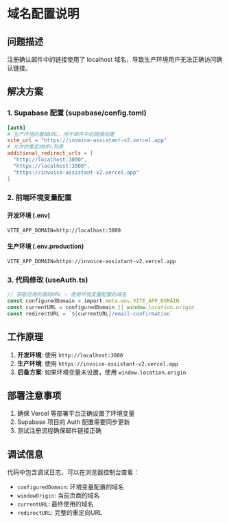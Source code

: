 # 域名配置说明

## 问题描述

注册确认邮件中的链接使用了 localhost 域名，导致生产环境用户无法正确访问确认链接。

## 解决方案

### 1. Supabase 配置 (supabase/config.toml)

```toml
[auth]
# 生产环境的基础URL，用于邮件中的链接构建
site_url = "https://invoice-assistant-v2.vercel.app"
# 允许的重定向URL列表
additional_redirect_urls = [
  "http://localhost:3000", 
  "https://localhost:3000", 
  "https://invoice-assistant-v2.vercel.app"
]
```

### 2. 前端环境变量配置

#### 开发环境 (.env)
```env
VITE_APP_DOMAIN=http://localhost:3000
```

#### 生产环境 (.env.production)
```env
VITE_APP_DOMAIN=https://invoice-assistant-v2.vercel.app
```

### 3. 代码修改 (useAuth.ts)

```typescript
// 获取应用的基础URL - 使用环境变量配置的域名
const configuredDomain = import.meta.env.VITE_APP_DOMAIN
const currentURL = configuredDomain || window.location.origin
const redirectURL = `${currentURL}/email-confirmation`
```

## 工作原理

1. **开发环境**: 使用 `http://localhost:3000`
2. **生产环境**: 使用 `https://invoice-assistant-v2.vercel.app`
3. **后备方案**: 如果环境变量未设置，使用 `window.location.origin`

## 部署注意事项

1. 确保 Vercel 等部署平台正确设置了环境变量
2. Supabase 项目的 Auth 配置需要同步更新
3. 测试注册流程确保邮件链接正确

## 调试信息

代码中包含调试日志，可以在浏览器控制台查看：
- `configuredDomain`: 环境变量配置的域名
- `windowOrigin`: 当前页面的域名
- `currentURL`: 最终使用的域名
- `redirectURL`: 完整的重定向URL